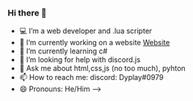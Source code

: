 ### Hi there 👋

- 💻 I’m a web developer and .lua scripter
- 🔭 I’m currently working on a website [Website](https://foxygaming-esport.at/)
- 🌱 I’m currently learning c#
- 🤔 I’m looking for help with discord.js
- 💬 Ask me about html,css,js (no too much), pyhton
- 📫 How to reach me: discord: Dyplay#0979
- 😄 Pronouns: He/Him
-->
